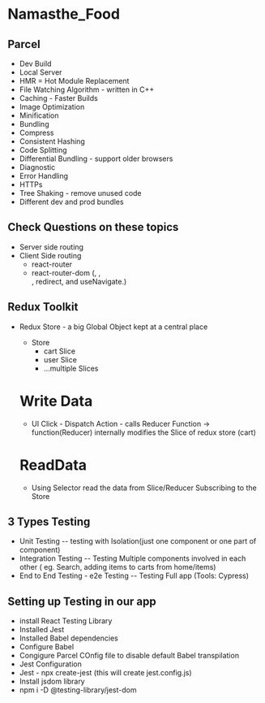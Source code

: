 # Namasthe_Food

## Parcel
- Dev Build
- Local Server
- HMR = Hot Module Replacement
- File Watching Algorithm - written in C++
- Caching - Faster Builds
- Image Optimization
- Minification
- Bundling
- Compress
- Consistent Hashing
- Code Splitting
- Differential Bundling - support older browsers
- Diagnostic
- Error Handling
- HTTPs
- Tree Shaking - remove unused code
- Different dev and prod bundles


## Check Questions on these topics
- Server side routing
- Client Side routing
  - react-router
  - react-router-dom  (<Link>, <NavLink>, <Form>, redirect, and useNavigate.)

## Redux Toolkit
- Redux Store - a big Global Object kept at a central place
   - Store
     - cart Slice
     - user Slice
     - ...multiple Slices
    
    # Write Data
     - UI Click - Dispatch Action - calls Reducer Function -> function(Reducer) internally modifies the Slice of redux store (cart)
 
     # ReadData
     - Using Selector read the data from Slice/Reducer Subscribing to the Store



## 3 Types Testing
   - Unit Testing -- testing with Isolation(just one component or one part of component)
   - Integration Testing  -- Testing Multiple components involved in each other ( eg. Search, adding items to carts from home/items)
   - End to End Testing - e2e Testing  -- Testing Full app (Tools: Cypress)

## Setting up Testing in our app
- install React Testing Library
- Installed Jest
- Installed Babel dependencies
- Configure Babel
- Congigure Parcel COnfig file to disable default Babel transpilation
- Jest Configuration
- Jest - npx create-jest  (this will create jest.config.js)
- Install jsdom library
- npm i -D @testing-library/jest-dom